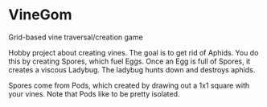 # VineGom
Grid-based vine traversal/creation game

Hobby project about creating vines.
The goal is to get rid of Aphids. You do this by creating Spores, which fuel Eggs.
Once an Egg is full of Spores, it creates a viscous Ladybug. The ladybug hunts down and destroys aphids.

Spores come from Pods, which created by drawing out a 1x1 square with your vines. Note that Pods like to be pretty isolated.
